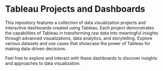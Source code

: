 # Tableau Projects and Dashboards 
This repository features a collection of data visualization projects and interactive dashboards created using Tableau. Each project demonstrates the capabilities of Tableau in transforming raw data into meaningful insights through advanced visualizations, data analytics, and storytelling. Explore various datasets and use cases that showcase the power of Tableau for making data-driven decisions.

Feel free to explore and interact with these dashboards to discover insights and approaches to data visualization.

